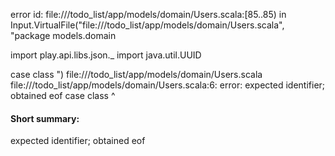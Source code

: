 error id: file://<WORKSPACE>/todo_list/app/models/domain/Users.scala:[85..85) in Input.VirtualFile("file://<WORKSPACE>/todo_list/app/models/domain/Users.scala", "package models.domain

import play.api.libs.json._
import java.util.UUID

case class ")
file://<WORKSPACE>/todo_list/app/models/domain/Users.scala
file://<WORKSPACE>/todo_list/app/models/domain/Users.scala:6: error: expected identifier; obtained eof
case class 
           ^
#### Short summary: 

expected identifier; obtained eof